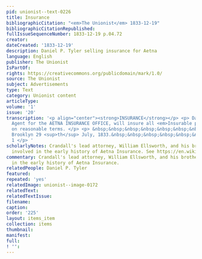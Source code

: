 ```yaml
---
pid: unionist--text-0226
title: Insurance
bibliographicCitation: "<em>The Unionist</em> 1833-12-19"
bibliographicCitationRepublished: 
fullIssueSequenceNumber: 1833-12-19 p.04.72
creator: 
dateCreated: '1833-12-19'
description: Daniel P. Tyler selling insurance for Aetna
language: English
publisher: The Unionist
IsPartOf: 
rights: https://creativecommons.org/publicdomain/mark/1.0/
source: The Unionist
subject: Advertisements
type: Text
category: Unionist content
articleType: 
volume: '1'
issue: '20'
transcription: '<p align="center"><strong>INSURANCE</strong></p> <p> Daniel P. Tyler,
  Agent for the AETNA INSURANCE OFFICE, will insure all <em>Insurable property</em>
  on reasonable terms. </p> <p> &nbsp;&nbsp;&nbsp;&nbsp;&nbsp;&nbsp;&nbsp;&nbsp;&nbsp;&nbsp;&nbsp;
  Brooklyn 29 <sup>th</sup> July, 1833.&nbsp;&nbsp;&nbsp;&nbsp;&nbsp;&nbsp;&nbsp;&nbsp;&nbsp;&nbsp;&nbsp;&nbsp;&nbsp;&nbsp;&nbsp;&nbsp;&nbsp;&nbsp;&nbsp;&nbsp;&nbsp;&nbsp;&nbsp;&nbsp;&nbsp;&nbsp;&nbsp;&nbsp;&nbsp;&nbsp;&nbsp;&nbsp;&nbsp;&nbsp;&nbsp;&nbsp;&nbsp;&nbsp;&nbsp;&nbsp;&nbsp;&nbsp;&nbsp;
  1 </p> '
scholarlyNotes: Crandall's lead attorney, William Ellsworth, and his brother were
  involved in the early history of Aetna Insurance. See https://en.wikipedia.org/wiki/Aetna
commentary: Crandall's lead attorney, William Ellsworth, and his brother were involved
  in the early history of Aetna Insurance.
relatedPeople: Daniel P. Tyler
featured: 
repeated: 'yes'
relatedImage: unionist--image-0172
relatedText: 
relatedTextIssue: 
filename: 
caption: 
order: '225'
layout: items_item
collection: items
thumbnail: 
manifest: 
full: 
! '': 
---
```

